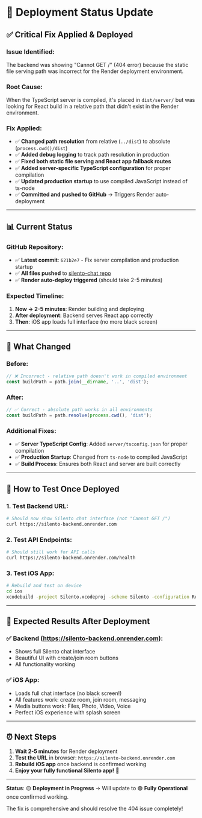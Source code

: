 # 🚀 Deployment Status Update

## ✅ **Critical Fix Applied & Deployed**

### **Issue Identified:**
The backend was showing "Cannot GET /" (404 error) because the static file serving path was incorrect for the Render deployment environment.

### **Root Cause:**
When the TypeScript server is compiled, it's placed in `dist/server/` but was looking for React build in a relative path that didn't exist in the Render environment.

### **Fix Applied:**
- ✅ **Changed path resolution** from relative (`../dist`) to absolute (`process.cwd()/dist`)
- ✅ **Added debug logging** to track path resolution in production
- ✅ **Fixed both static file serving and React app fallback routes**
- ✅ **Added server-specific TypeScript configuration** for proper compilation
- ✅ **Updated production startup** to use compiled JavaScript instead of ts-node
- ✅ **Committed and pushed to GitHub** → Triggers Render auto-deployment

---

## 📊 **Current Status**

### **GitHub Repository:**
- ✅ **Latest commit**: `621b2e7` - Fix server compilation and production startup
- ✅ **All files pushed** to [silento-chat repo](https://github.com/Zie619/silento-chat)
- ✅ **Render auto-deploy triggered** (should take 2-5 minutes)

### **Expected Timeline:**
1. **Now → 2-5 minutes**: Render building and deploying
2. **After deployment**: Backend serves React app correctly
3. **Then**: iOS app loads full interface (no more black screen)

---

## 🔧 **What Changed**

### **Before:**
```typescript
// ❌ Incorrect - relative path doesn't work in compiled environment
const buildPath = path.join(__dirname, '..', 'dist');
```

### **After:**
```typescript
// ✅ Correct - absolute path works in all environments
const buildPath = path.resolve(process.cwd(), 'dist');
```

### **Additional Fixes:**
- ✅ **Server TypeScript Config**: Added `server/tsconfig.json` for proper compilation
- ✅ **Production Startup**: Changed from `ts-node` to compiled JavaScript
- ✅ **Build Process**: Ensures both React and server are built correctly

---

## 🧪 **How to Test Once Deployed**

### **1. Test Backend URL:**
```bash
# Should now show Silento chat interface (not "Cannot GET /")
curl https://silento-backend.onrender.com
```

### **2. Test API Endpoints:**
```bash
# Should still work for API calls
curl https://silento-backend.onrender.com/health
```

### **3. Test iOS App:**
```bash
# Rebuild and test on device
cd ios
xcodebuild -project Silento.xcodeproj -scheme Silento -configuration Release clean build
```

---

## 🎯 **Expected Results After Deployment**

### **✅ Backend (https://silento-backend.onrender.com):**
- Shows full Silento chat interface
- Beautiful UI with create/join room buttons  
- All functionality working

### **✅ iOS App:**
- Loads full chat interface (no black screen!)
- All features work: create room, join room, messaging
- Media buttons work: Files, Photo, Video, Voice
- Perfect iOS experience with splash screen

---

## ⏰ **Next Steps**

1. **Wait 2-5 minutes** for Render deployment
2. **Test the URL** in browser: `https://silento-backend.onrender.com`
3. **Rebuild iOS app** once backend is confirmed working
4. **Enjoy your fully functional Silento app!** 🎉

---

**Status**: 🟡 **Deployment in Progress** → Will update to 🟢 **Fully Operational** once confirmed working.

The fix is comprehensive and should resolve the 404 issue completely! 